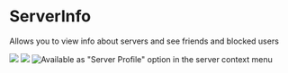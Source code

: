 # ServerInfo

Allows you to view info about servers and see friends and blocked users

![](https://github.com/prodbyeagle/cord/assets/45497981/a49783b5-e8fc-41d8-968f-58600e9f6580)
![](https://github.com/prodbyeagle/cord/assets/45497981/5efc158a-e671-4196-a15a-77edf79a2630)
![Available as "Server Profile" option in the server context menu](https://github.com/prodbyeagle/cord/assets/45497981/f43be943-6dc4-4232-9709-fbeb382d8e54)
